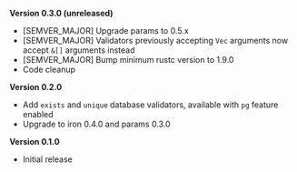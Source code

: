 **Version 0.3.0 (unreleased)**
 - [SEMVER_MAJOR] Upgrade params to 0.5.x
 - [SEMVER_MAJOR] Validators previously accepting `Vec` arguments now accept `&[]` arguments instead
 - [SEMVER_MAJOR] Bump minimum rustc version to 1.9.0
 - Code cleanup

**Version 0.2.0**
 - Add `exists` and `unique` database validators, available with `pg` feature enabled
 - Upgrade to iron 0.4.0 and params 0.3.0

**Version 0.1.0**
 - Initial release
